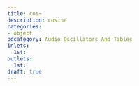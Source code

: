 ```yaml
---
title: cos~
description: cosine
categories:
- object
pdcategory: Audio Oscillators And Tables
inlets:
  1st:
outlets:
  1st:
draft: true
---
```


